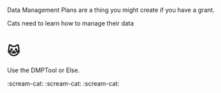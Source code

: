 Data Management Plans are a thing you might create if you have a grant. 

Cats need to learn how to manage their data 

:cat:
=======
Use the DMPTool or Else. 

:scream-cat: :scream-cat: :scream-cat:
